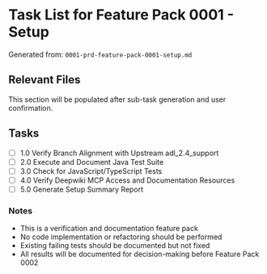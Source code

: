 # Task List for Feature Pack 0001 - Setup

Generated from: `0001-prd-feature-pack-0001-setup.md`

## Relevant Files

This section will be populated after sub-task generation and user confirmation.

## Tasks

- [ ] 1.0 Verify Branch Alignment with Upstream adl_2.4_support
- [ ] 2.0 Execute and Document Java Test Suite
- [ ] 3.0 Check for JavaScript/TypeScript Tests
- [ ] 4.0 Verify Deepwiki MCP Access and Documentation Resources
- [ ] 5.0 Generate Setup Summary Report

### Notes

- This is a verification and documentation feature pack
- No code implementation or refactoring should be performed
- Existing failing tests should be documented but not fixed
- All results will be documented for decision-making before Feature Pack 0002
